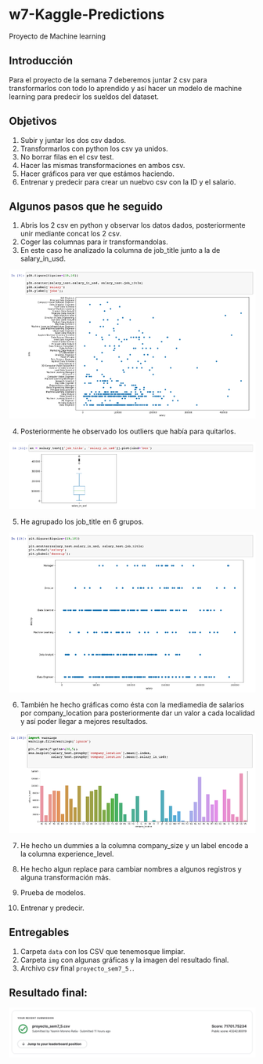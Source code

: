 # w7-Kaggle-Predictions

Proyecto de Machine learning

## Introducción

Para el proyecto de la semana 7 deberemos juntar 2 csv para transformarlos con todo lo aprendido y así hacer un modelo de machine learning para predecir los sueldos del dataset. 


## Objetivos

1. Subir y juntar los dos csv dados.
2. Transformarlos con python los csv ya unidos.
3. No borrar filas en el csv test.
4. Hacer las mismas transformaciones en ambos csv.
5. Hacer gráficos para ver que estámos haciendo.
6. Entrenar y predecir para crear un nuebvo csv con la ID y el salario.

## Algunos pasos que he seguido

1. Abris los 2 csv en python y observar los datos dados, posteriormente unir mediante concat los 2 csv.
2. Coger las columnas para ir transformandolas.
3. En este caso he analizado la columna de job_title junto a la de salary_in_usd.

![portada](https://github.com/YasminMoreno/w7-Kaggle-Predictions/blob/main/img/graph1.png)

4. Posteriormente he observado los outliers que había para quitarlos.

![portada](https://github.com/YasminMoreno/w7-Kaggle-Predictions/blob/main/img/graph2.png)

5. He agrupado los job_title en 6 grupos.

![portada](https://github.com/YasminMoreno/w7-Kaggle-Predictions/blob/main/img/graph3.png)

6. También he hecho gráficas como ésta con la mediamedia de salarios por company_location para posteriormente dar un valor a cada localidad y así poder llegar a mejores resultados. 

![portada](https://github.com/YasminMoreno/w7-Kaggle-Predictions/blob/main/img/graph4.png)

7. He hecho  un dummies a la columna company_size y un label encode a la columna experience_level.

8. He hecho algun replace para cambiar nombres a algunos registros y alguna transformación más.

9. Prueba de modelos.

10. Entrenar y predecir. 


## Entregables

1. Carpeta `data` con los CSV que tenemosque limpiar. 
2. Carpeta `img` con algunas gráficas y la imagen del resultado final.
3. Archivo csv final `proyecto_sem7_5.`.


## Resultado final:

![portada](https://github.com/YasminMoreno/w7-Kaggle-Predictions/blob/main/img/captura_competition_kaggle.png)
